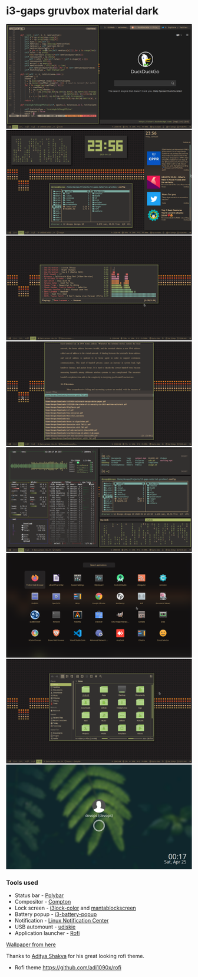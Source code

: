 # i3-gaps gruvbox material dark
![screenshot](./screenshots/screenshot_1.png)
![screenshot](./screenshots/screenshot_2.png)
![screenshot](./screenshots/screenshot_3.png)
![screenshot](./screenshots/screenshot_4.png)
![screenshot](./screenshots/screenshot_8.png)
![screenshot](./screenshots/screenshot_5.png)
![screenshot](./screenshots/screenshot_6.png)
![screenshot](./screenshots/screenshot_7.png)

### Tools used 
- Status bar - [Polybar](https://github.com/polybar/polybar)
- Compositor - [Compton](https://github.com/tryone144/compton)
- Lock screen - [i3lock-color](https://github.com/Raymo111/i3lock-color) and [mantablockscreen](https://github.com/reorr/mantablockscreen)
- Battery popup - [i3-battery-popup](https://github.com/rjekker/i3-battery-popup/blob/master/i3-battery-popup)
- Notification - [Linux Notification Center](https://github.com/phuhl/linux_notification_center)
- USB automount - [udiskie](https://github.com/coldfix/udiskie)
- Application launcher - [Rofi](https://github.com/davatorium/rofi)

[Wallpaper from here](https://www.wallpaperflare.com/search?wallpaper=gruvbox)

Thanks to [Aditya Shakya](https://github.com/adi1090x) for his great looking rofi theme. 
- Rofi theme https://github.com/adi1090x/rofi


